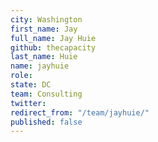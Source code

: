 ```yaml
---
city: Washington
first_name: Jay
full_name: Jay Huie
github: thecapacity
last_name: Huie
name: jayhuie
role: 
state: DC
team: Consulting
twitter: 
redirect_from: "/team/jayhuie/"
published: false
---
```


